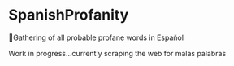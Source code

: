 # SpanishProfanity
🤬Gathering of all probable profane words in Español

Work in progress...currently scraping the web for malas palabras
